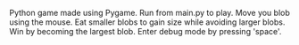 Python game made using Pygame. Run from main.py to play. Move you blob using the mouse. Eat smaller blobs to gain size while avoiding larger blobs. Win by becoming the largest blob. Enter debug mode by pressing 'space'.
